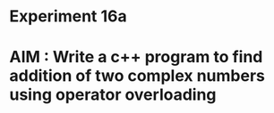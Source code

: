 #                 Experiment 16a
# AIM : Write a c++ program to find addition of two complex numbers using operator overloading
